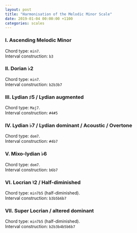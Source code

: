 ```yaml
---
layout: post
title: "Harmonisation of the Melodic Minor Scale"
date: 2019-01-04 00:00:00 +1100
categories: scales
---
```


### I. Ascending Melodic Minor

Chord type: `min7`.  
Interval construction: `b3`

### II. Dorian &#9837;2

Chord type: `min7`.  
Interval construction: `b2b3b7`

### III. Lydian &#9839;5 / Lydian augmented

Chord type: `Maj7`.  
Interval construction: `#4#5`

### IV. Lydian &#9837;7 / Lydian dominant / Acoustic / Overtone

Chord type: `dom7`.  
Interval construction: `#4b7`

### V. Mixo-lydian &#9837;6

Chord type: `dom7`.  
Interval construction: `b6b7`

### VI. Locrian &#9838;2 / Half-diminished

Chord type: `min7b5` (half-diminished).  
Interval construction: `b3b5b6b7`

### VII. Super Locrian / altered dominant

Chord type: `min7b5` (half-diminished).  
Interval construction: `b2b3b4b5b6b7`
